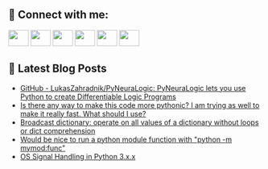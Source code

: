 ## 🔎 Connect with me:
[<img height="32" width="40" src="https://cdn.jsdelivr.net/npm/simple-icons@v5/icons/telegram.svg" />](https://t.me/bullbesh)
[<img height="32" width="40" src="https://cdn.jsdelivr.net/npm/simple-icons@v5/icons/vk.svg" />](https://vk.com/bullbesh)
[<img height="32" width="40" src="https://cdn.jsdelivr.net/npm/simple-icons@v5/icons/twitter.svg" />](https://twitter.com/bullbesh1)
[<img height="32" width="40" src="https://cdn.jsdelivr.net/npm/simple-icons@v5/icons/instagram.svg" />](https://www.instagram.com/bullbesh)
[<img height="32" width="40" src="https://cdn.jsdelivr.net/npm/simple-icons@v5/icons/reddit.svg" />](https://www.reddit.com/user/bullbesh)
[<img height="32" width="40" src="https://cdn.jsdelivr.net/npm/simple-icons@v5/icons/youtube.svg" />](https://www.youtube.com/channel/UCtfjRs6uzgq5mfm8S06WTcg)

## 📕 Latest Blog Posts
<!-- BLOG-POST-LIST:START -->
- [GitHub - LukasZahradnik/PyNeuraLogic: PyNeuraLogic lets you use Python to create Differentiable Logic Programs](https://www.reddit.com/r/Python/comments/uc9wc1/github_lukaszahradnikpyneuralogic_pyneuralogic/)
- [Is there any way to make this code more pythonic? I am trying as well to make it really fast. What should I use?](https://www.reddit.com/r/Python/comments/uc9nzg/is_there_any_way_to_make_this_code_more_pythonic/)
- [Broadcast dictionary: operate on all values of a dictionary without loops or dict comprehension](https://www.reddit.com/r/Python/comments/uc9efg/broadcast_dictionary_operate_on_all_values_of_a/)
- [Would be nice to run a python module function with &quot;python -m mymod:func&quot;](https://www.reddit.com/r/Python/comments/uc8k1r/would_be_nice_to_run_a_python_module_function/)
- [OS Signal Handling in Python 3.x.x](https://www.reddit.com/r/Python/comments/uc67ax/os_signal_handling_in_python_3xx/)
<!-- BLOG-POST-LIST:END -->
